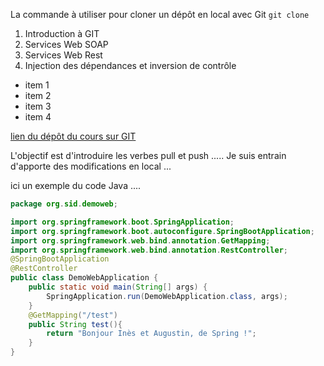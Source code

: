

La commande à utiliser pour cloner un dépôt en local avec Git
``git clone``


1. Introduction à GIT
2. Services Web SOAP
3. Services Web Rest
4. Injection des dépendances et inversion de contrôle 


* item 1
* item 2
* item 3
* item 4


[lien du dépôt du cours sur GIT](https://github.com/syoucef/demogit4a2i)

L'objectif est d'introduire les verbes pull et push .....
Je suis entrain d'apporte des modifications en local ...

ici un exemple du code Java ....

```java
package org.sid.demoweb;

import org.springframework.boot.SpringApplication;
import org.springframework.boot.autoconfigure.SpringBootApplication;
import org.springframework.web.bind.annotation.GetMapping;
import org.springframework.web.bind.annotation.RestController;
@SpringBootApplication
@RestController
public class DemoWebApplication {
    public static void main(String[] args) {
        SpringApplication.run(DemoWebApplication.class, args);
    }
    @GetMapping("/test")
    public String test(){
        return "Bonjour Inès et Augustin, de Spring !";
    }
}

```
